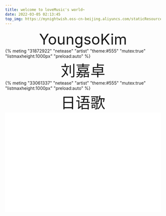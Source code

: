 ```yaml
---
title: welcome to loveMusic's world~
date: 2022-03-05 02:13:45
top_img: https://mynightwish.oss-cn-beijing.aliyuncs.com/staticResource/special_top.webp
---
```

<link rel="stylesheet" href="https://cdn.jsdelivr.net/npm/aplayer@1.10/dist/APlayer.min.css"> 
<script src="https://cdn.jsdelivr.net/npm/aplayer@1.10/dist/APlayer.min.js"></script> 
<script src="https://cdn.jsdelivr.net/npm/meting@1.2/dist/Meting.min.js"></script>

<div align='center' ><font size='40'>YoungsoKim</font></div>
{% meting "31872922" "netease" "artist" "theme:#555" "mutex:true" "listmaxheight:1000px" "preload:auto" %}

<div align='center' ><font size='40'>刘嘉卓</font></div>
{% meting "33061337" "netease" "artist" "theme:#555" "mutex:true" "listmaxheight:1000px" "preload:auto" %}

<div align='center' ><font size='40'>日语歌</font></div>
<div style="position: relative; width: 100%; height: 0; padding-bottom: 80%;">
  <iframe src="//music.163.com/outchain/player?type=2&id=543793" scrolling="no" border="0" frameborder="no" framespacing="0" allowfullscreen="true" style="position: absolute; width: 100%; height: 20%; Left: 0; top: 0;" ></iframe>
  <iframe src="//music.163.com/outchain/player?type=2&id=18861460" scrolling="no" border="0" frameborder="no" framespacing="0" allowfullscreen="true" style="position: absolute; width: 100%; height: 20%; Left: 0; top: 20%;" ></iframe>
  <iframe src="//music.163.com/outchain/player?type=2&id=29829683" scrolling="no" border="0" frameborder="no" framespacing="0" allowfullscreen="true" style="position: absolute; width: 100%; height: 20%; Left: 0; top: 40%;" ></iframe>
  <iframe src="//music.163.com/outchain/player?type=2&id=440241194" scrolling="no" border="0" frameborder="no" framespacing="0" allowfullscreen="true" style="position: absolute; width: 100%; height: 20%; Left: 0; top: 60%;" ></iframe>
</div>


